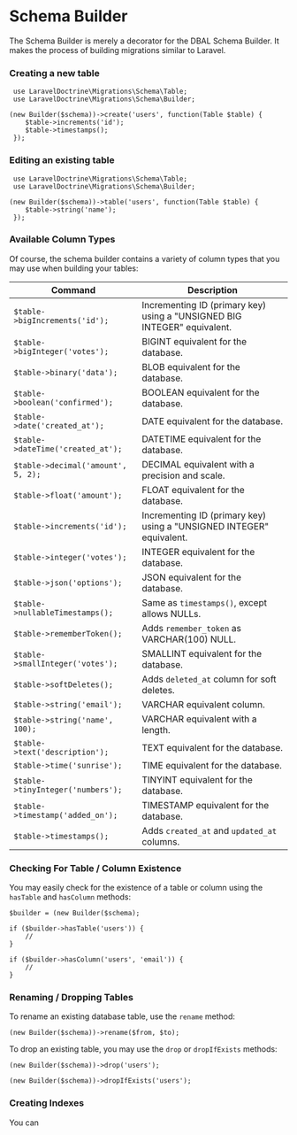 # Schema Builder

The Schema Builder is merely a decorator for the DBAL Schema Builder. It makes the process of building migrations similar to Laravel.

### Creating a new table

```
 use LaravelDoctrine\Migrations\Schema\Table;
 use LaravelDoctrine\Migrations\Schema\Builder;

(new Builder($schema))->create('users', function(Table $table) {
    $table->increments('id');
    $table->timestamps();
 });
 ```
 
### Editing an existing table

```
 use LaravelDoctrine\Migrations\Schema\Table;
 use LaravelDoctrine\Migrations\Schema\Builder;

(new Builder($schema))->table('users', function(Table $table) {
    $table->string('name');
 });
 ```

### Available Column Types

Of course, the schema builder contains a variety of column types that you may use when building your tables:

Command  | Description
------------- | -------------
`$table->bigIncrements('id');`  |  Incrementing ID (primary key) using a "UNSIGNED BIG INTEGER" equivalent.
`$table->bigInteger('votes');`  |  BIGINT equivalent for the database.
`$table->binary('data');`  |  BLOB equivalent for the database.
`$table->boolean('confirmed');`  |  BOOLEAN equivalent for the database.
`$table->date('created_at');`  |  DATE equivalent for the database.
`$table->dateTime('created_at');`  |  DATETIME equivalent for the database.
`$table->decimal('amount', 5, 2);`  |  DECIMAL equivalent with a precision and scale.
`$table->float('amount');`  |  FLOAT equivalent for the database.
`$table->increments('id');`  |  Incrementing ID (primary key) using a "UNSIGNED INTEGER" equivalent.
`$table->integer('votes');`  |  INTEGER equivalent for the database.
`$table->json('options');`  |  JSON equivalent for the database.
`$table->nullableTimestamps();`  |  Same as `timestamps()`, except allows NULLs.
`$table->rememberToken();`  |  Adds `remember_token` as VARCHAR(100) NULL.
`$table->smallInteger('votes');`  |  SMALLINT equivalent for the database.
`$table->softDeletes();`  |  Adds `deleted_at` column for soft deletes.
`$table->string('email');`  |  VARCHAR equivalent column.
`$table->string('name', 100);`  |  VARCHAR equivalent with a length.
`$table->text('description');`  |  TEXT equivalent for the database.
`$table->time('sunrise');`  |  TIME equivalent for the database.
`$table->tinyInteger('numbers');`  |  TINYINT equivalent for the database.
`$table->timestamp('added_on');`  |  TIMESTAMP equivalent for the database.
`$table->timestamps();`  |  Adds `created_at` and `updated_at` columns.

### Checking For Table / Column Existence

You may easily check for the existence of a table or column using the `hasTable` and `hasColumn` methods:

```
$builder = (new Builder($schema);

if ($builder->hasTable('users')) {
    //
}

if ($builder->hasColumn('users', 'email')) {
    //
}
```

### Renaming / Dropping Tables

To rename an existing database table, use the `rename` method:

```
(new Builder($schema))->rename($from, $to);
```

To drop an existing table, you may use the `drop` or `dropIfExists` methods:

```
(new Builder($schema))->drop('users');

(new Builder($schema))->dropIfExists('users');
```

### Creating Indexes

You can 